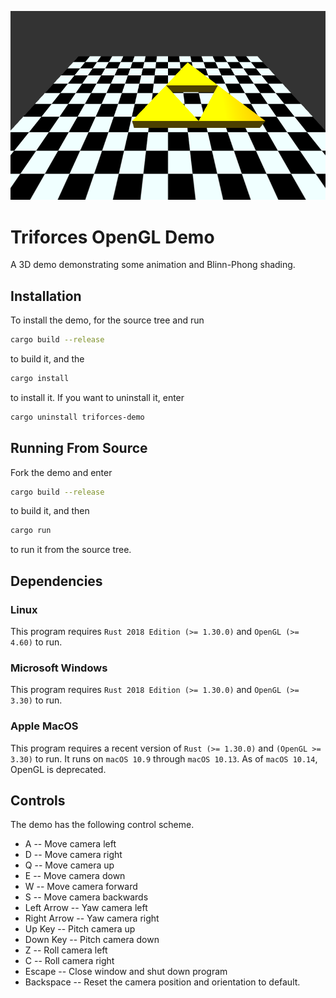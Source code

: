 ![Title Screen](readme.png)
# Triforces OpenGL Demo
A 3D demo demonstrating some animation and Blinn-Phong shading.


## Installation
To install the demo, for the source tree and run
```bash
cargo build --release
```
to build it, and the
```bash
cargo install
```
to install it. If you want to uninstall it, enter
```bash
cargo uninstall triforces-demo
```

## Running From Source
Fork the demo and enter
```bash
cargo build --release
```
to build it, and then
```bash
cargo run
```
to run it from the source tree.

## Dependencies
### Linux
This program requires `Rust 2018 Edition (>= 1.30.0)` and `OpenGL (>= 4.60)` to run.
### Microsoft Windows
This program requires `Rust 2018 Edition (>= 1.30.0)` and `OpenGL (>= 3.30)` to run.
### Apple MacOS
This program requires a recent version of `Rust (>= 1.30.0)` and `(OpenGL >= 3.30)` to run. 
It runs on `macOS 10.9` through `macOS 10.13`. As of `macOS 10.14`, OpenGL is deprecated.

## Controls
The demo has the following control scheme.
* A -- Move camera left
* D -- Move camera right
* Q -- Move camera up
* E -- Move camera down
* W -- Move camera forward
* S -- Move camera backwards
* Left Arrow -- Yaw camera left
* Right Arrow -- Yaw camera right
* Up Key -- Pitch camera up
* Down Key -- Pitch camera down
* Z -- Roll camera left
* C -- Roll camera right
* Escape -- Close window and shut down program
* Backspace -- Reset the camera position and orientation to default.
